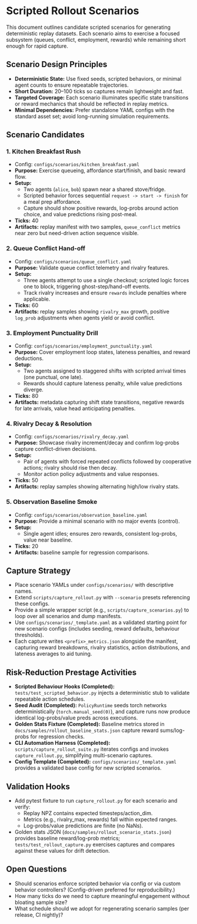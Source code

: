# Scripted Rollout Scenarios

This document outlines candidate scripted scenarios for generating deterministic
replay datasets. Each scenario aims to exercise a focused subsystem (queues,
conflict, employment, rewards) while remaining short enough for rapid capture.

## Scenario Design Principles
- **Deterministic State:** Use fixed seeds, scripted behaviors, or minimal agent
  counts to ensure repeatable trajectories.
- **Short Duration:** 20–100 ticks so captures remain lightweight and fast.
- **Targeted Coverage:** Each scenario illuminates specific state transitions or
  reward mechanics that should be reflected in replay metrics.
- **Minimal Dependencies:** Prefer standalone YAML configs with the standard
  asset set; avoid long-running simulation requirements.

## Scenario Candidates

### 1. Kitchen Breakfast Rush
- Config: `configs/scenarios/kitchen_breakfast.yaml`
- **Purpose:** Exercise queueing, affordance start/finish, and basic reward flow.
- **Setup:**
  - Two agents (`alice`, `bob`) spawn near a shared stove/fridge.
  - Scripted behavior forces sequential `request -> start -> finish` for a
    meal prep affordance.
  - Capture should show positive rewards, log-probs around action choice, and
    value predictions rising post-meal.
- **Ticks:** 40
- **Artifacts:** replay manifest with two samples, `queue_conflict` metrics near
  zero but need-driven action sequence visible.

### 2. Queue Conflict Hand-off
- Config: `configs/scenarios/queue_conflict.yaml`
- **Purpose:** Validate queue conflict telemetry and rivalry features.
- **Setup:**
  - Three agents attempt to use a single checkout; scripted logic forces one to
    block, triggering ghost-step/hand-off events.
  - Track rivalry increases and ensure `rewards` include penalties where
    applicable.
- **Ticks:** 60
- **Artifacts:** replay samples showing `rivalry_max` growth, positive `log_prob`
  adjustments when agents yield or avoid conflict.

### 3. Employment Punctuality Drill
- Config: `configs/scenarios/employment_punctuality.yaml`
- **Purpose:** Cover employment loop states, lateness penalties, and reward
  deductions.
- **Setup:**
  - Two agents assigned to staggered shifts with scripted arrival times (one
    punctual, one late).
  - Rewards should capture lateness penalty, while value predictions diverge.
- **Ticks:** 80
- **Artifacts:** metadata capturing shift state transitions, negative rewards for
  late arrivals, value head anticipating penalties.

### 4. Rivalry Decay & Resolution
- Config: `configs/scenarios/rivalry_decay.yaml`
- **Purpose:** Showcase rivalry increment/decay and confirm log-probs capture
  conflict-driven decisions.
- **Setup:**
  - Pair of agents with forced repeated conflicts followed by cooperative
    actions; rivalry should rise then decay.
  - Monitor action policy adjustments and value responses.
- **Ticks:** 50
- **Artifacts:** replay samples showing alternating high/low rivalry stats.

### 5. Observation Baseline Smoke
- Config: `configs/scenarios/observation_baseline.yaml`
- **Purpose:** Provide a minimal scenario with no major events (control).
- **Setup:**
  - Single agent idles; ensures zero rewards, consistent log-probs, value near
    baseline.
- **Ticks:** 20
- **Artifacts:** baseline sample for regression comparisons.

## Capture Strategy
- Place scenario YAMLs under `configs/scenarios/` with descriptive names.
- Extend `scripts/capture_rollout.py` with `--scenario` presets referencing these
  configs.
- Provide a simple wrapper script (e.g., `scripts/capture_scenarios.py`) to loop
  over all scenarios and dump manifests.
- Use `configs/scenarios/_template.yaml` as a validated starting point for new
  scenario configs (includes seeding, reward defaults, behaviour thresholds).
- Each capture writes `<prefix>_metrics.json` alongside the manifest, capturing
  reward breakdowns, rivalry statistics, action distributions, and lateness
  averages to aid tuning.

## Risk-Reduction Prestage Activities
- **Scripted Behaviour Hooks (Completed):** `tests/test_scripted_behavior.py` injects a
  deterministic stub to validate repeatable action schedules.
- **Seed Audit (Completed):** `PolicyRuntime` seeds torch networks deterministically
  (`torch.manual_seed(0)`), and capture runs now produce identical log-probs/value preds across
  executions.
- **Golden Stats Fixture (Completed):** Baseline metrics stored in
  `docs/samples/rollout_baseline_stats.json` capture reward sums/log-probs for regression checks.
- **CLI Automation Harness (Completed):** `scripts/capture_rollout_suite.py` iterates configs and
  invokes `capture_rollout.py`, simplifying multi-scenario captures.
- **Config Template (Completed):** `configs/scenarios/_template.yaml` provides a validated base
  config for new scripted scenarios.

## Validation Hooks
- Add pytest fixture to run `capture_rollout.py` for each scenario and verify:
  - Replay NPZ contains expected timesteps/action_dim.
  - Metrics (e.g., rivalry_max, rewards) fall within expected ranges.
  - Log-probs/value predictions are finite (no NaNs).
- Golden stats JSON (`docs/samples/rollout_scenario_stats.json`) provides
  baseline reward/log-prob metrics; `tests/test_rollout_capture.py` exercises
  captures and compares against these values for drift detection.

## Open Questions
- Should scenarios enforce scripted behavior via config or via custom behavior
  controllers? (Config-driven preferred for reproducibility.)
- How many ticks do we need to capture meaningful engagement without bloating
  sample size?
- What schedule should we adopt for regenerating scenario samples (per release,
  CI nightly)?

